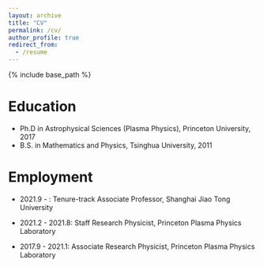 ```yaml
---
layout: archive
title: "CV"
permalink: /cv/
author_profile: true
redirect_from:
  - /resume
---
```


{% include base_path %}

Education
======
* Ph.D in Astrophysical Sciences (Plasma Physics), Princeton University, 2017
* B.S. in Mathematics and Physics, Tsinghua University, 2011

Employment
======
* 2021.9 - : Tenure-track Associate Professor, Shanghai Jiao Tong University

* 2021.2 - 2021.8: Staff Research Physicist, Princeton Plasma Physics Laboratory 
  
* 2017.9 - 2021.1: Associate Research Physicist, Princeton Plasma Physics Laboratory 

